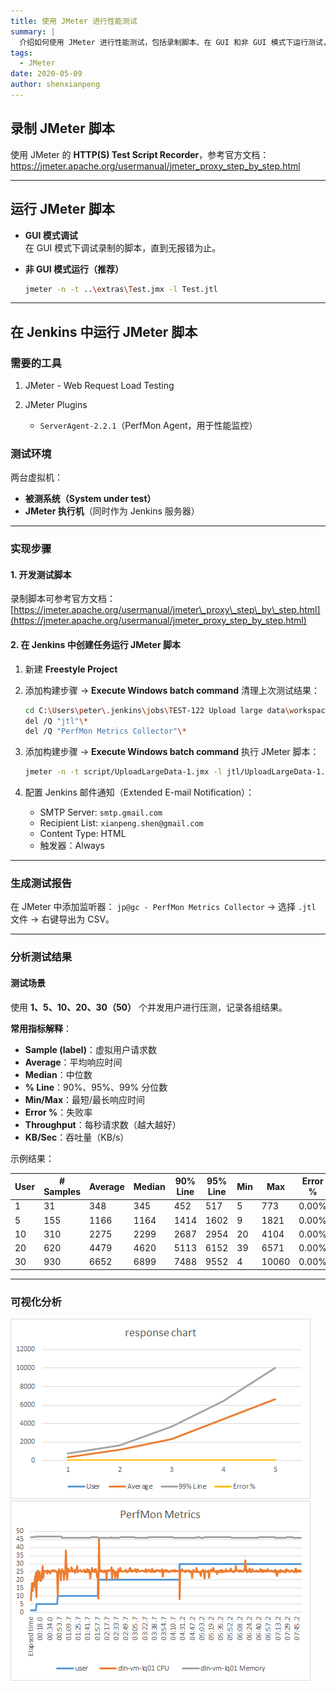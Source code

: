 ```yaml
---
title: 使用 JMeter 进行性能测试
summary: |
  介绍如何使用 JMeter 进行性能测试，包括录制脚本、在 GUI 和非 GUI 模式下运行测试，以及在 Jenkins 中实现自动化测试。
tags:
  - JMeter
date: 2020-05-09
author: shenxianpeng
---
```


## 录制 JMeter 脚本

使用 JMeter 的 **HTTP(S) Test Script Recorder**，参考官方文档：  
<https://jmeter.apache.org/usermanual/jmeter_proxy_step_by_step.html>

---

## 运行 JMeter 脚本

- **GUI 模式调试**  
  在 GUI 模式下调试录制的脚本，直到无报错为止。

- **非 GUI 模式运行（推荐）**  
  ```bash
  jmeter -n -t ..\extras\Test.jmx -l Test.jtl
  ```

---

## 在 Jenkins 中运行 JMeter 脚本

### 需要的工具

1. JMeter - Web Request Load Testing
2. JMeter Plugins

   * `ServerAgent-2.2.1`（PerfMon Agent，用于性能监控）

### 测试环境

两台虚拟机：

* **被测系统（System under test）**
* **JMeter 执行机**（同时作为 Jenkins 服务器）

---

### 实现步骤

#### 1. 开发测试脚本

录制脚本可参考官方文档：
[https://jmeter.apache.org/usermanual/jmeter\_proxy\_step\_by\_step.html](https://jmeter.apache.org/usermanual/jmeter_proxy_step_by_step.html)

#### 2. 在 Jenkins 中创建任务运行 JMeter 脚本

1. 新建 **Freestyle Project**

2. 添加构建步骤 → **Execute Windows batch command**
   清理上次测试结果：

   ```bash
   cd C:\Users\peter\.jenkins\jobs\TEST-122 Upload large data\workspace
   del /Q "jtl"\*
   del /Q "PerfMon Metrics Collector"\*
   ```

3. 添加构建步骤 → **Execute Windows batch command**
   执行 JMeter 脚本：

   ```bash
   jmeter -n -t script/UploadLargeData-1.jmx -l jtl/UploadLargeData-1.jtl
   ```

4. 配置 Jenkins 邮件通知（Extended E-mail Notification）：

   * SMTP Server: `smtp.gmail.com`
   * Recipient List: `xianpeng.shen@gmail.com`
   * Content Type: HTML
   * 触发器：Always

---

### 生成测试报告

在 JMeter 中添加监听器：
`jp@gc - PerfMon Metrics Collector` → 选择 `.jtl` 文件 → 右键导出为 CSV。

---

### 分析测试结果

#### 测试场景

使用 **1、5、10、20、30（50）** 个并发用户进行压测，记录各组结果。

**常用指标解释**：

* **Sample (label)**：虚拟用户请求数
* **Average**：平均响应时间
* **Median**：中位数
* **% Line**：90%、95%、99% 分位数
* **Min/Max**：最短/最长响应时间
* **Error %**：失败率
* **Throughput**：每秒请求数（越大越好）
* **KB/Sec**：吞吐量（KB/s）

示例结果：

| User | # Samples | Average | Median | 90% Line | 95% Line | Min | Max   | Error % | Throughput | Received | Send KB/sec |
| ---- | --------- | ------- | ------ | -------- | -------- | --- | ----- | ------- | ---------- | -------- | ----------- |
| 1    | 31        | 348     | 345    | 452      | 517      | 5   | 773   | 0.00%   | 2.85       | 2.50     | 0           |
| 5    | 155       | 1166    | 1164   | 1414     | 1602     | 9   | 1821  | 0.00%   | 4.26       | 3.73     | 0           |
| 10   | 310       | 2275    | 2299   | 2687     | 2954     | 20  | 4104  | 0.00%   | 4.38       | 3.84     | 0           |
| 20   | 620       | 4479    | 4620   | 5113     | 6152     | 39  | 6571  | 0.00%   | 4.42       | 3.88     | 0           |
| 30   | 930       | 6652    | 6899   | 7488     | 9552     | 4   | 10060 | 0.00%   | 4.47       | 3.91     | 0           |

---

### 可视化分析

![Response Chart](response-chart.png)
![PerMon Metrics](permon-metrics.png)

